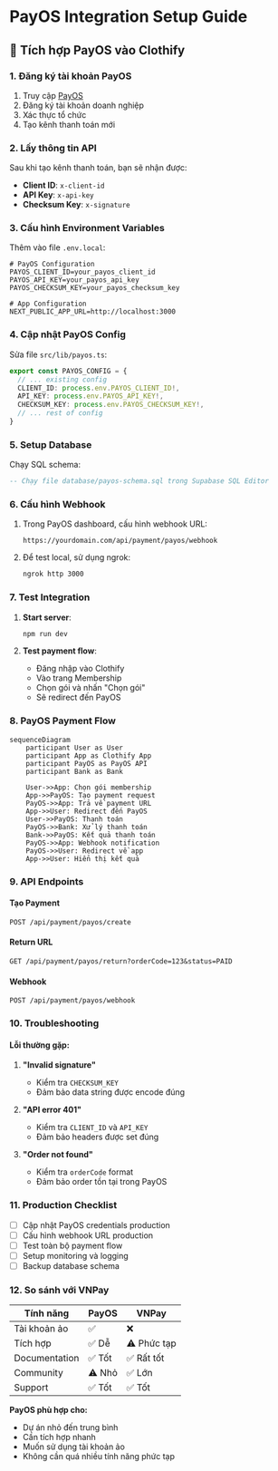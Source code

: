 # PayOS Integration Setup Guide

## 🚀 Tích hợp PayOS vào Clothify

### 1. Đăng ký tài khoản PayOS

1. Truy cập [PayOS](https://payos.vn)
2. Đăng ký tài khoản doanh nghiệp
3. Xác thực tổ chức
4. Tạo kênh thanh toán mới

### 2. Lấy thông tin API

Sau khi tạo kênh thanh toán, bạn sẽ nhận được:
- **Client ID**: `x-client-id`
- **API Key**: `x-api-key` 
- **Checksum Key**: `x-signature`

### 3. Cấu hình Environment Variables

Thêm vào file `.env.local`:

```env
# PayOS Configuration
PAYOS_CLIENT_ID=your_payos_client_id
PAYOS_API_KEY=your_payos_api_key
PAYOS_CHECKSUM_KEY=your_payos_checksum_key

# App Configuration
NEXT_PUBLIC_APP_URL=http://localhost:3000
```

### 4. Cập nhật PayOS Config

Sửa file `src/lib/payos.ts`:

```typescript
export const PAYOS_CONFIG = {
  // ... existing config
  CLIENT_ID: process.env.PAYOS_CLIENT_ID!,
  API_KEY: process.env.PAYOS_API_KEY!,
  CHECKSUM_KEY: process.env.PAYOS_CHECKSUM_KEY!,
  // ... rest of config
}
```

### 5. Setup Database

Chạy SQL schema:

```sql
-- Chạy file database/payos-schema.sql trong Supabase SQL Editor
```

### 6. Cấu hình Webhook

1. Trong PayOS dashboard, cấu hình webhook URL:
   ```
   https://yourdomain.com/api/payment/payos/webhook
   ```

2. Để test local, sử dụng ngrok:
   ```bash
   ngrok http 3000
   ```

### 7. Test Integration

1. **Start server**:
   ```bash
   npm run dev
   ```

2. **Test payment flow**:
   - Đăng nhập vào Clothify
   - Vào trang Membership
   - Chọn gói và nhấn "Chọn gói"
   - Sẽ redirect đến PayOS

### 8. PayOS Payment Flow

```mermaid
sequenceDiagram
    participant User as User
    participant App as Clothify App
    participant PayOS as PayOS API
    participant Bank as Bank

    User->>App: Chọn gói membership
    App->>PayOS: Tạo payment request
    PayOS->>App: Trả về payment URL
    App->>User: Redirect đến PayOS
    User->>PayOS: Thanh toán
    PayOS->>Bank: Xử lý thanh toán
    Bank->>PayOS: Kết quả thanh toán
    PayOS->>App: Webhook notification
    PayOS->>User: Redirect về app
    App->>User: Hiển thị kết quả
```

### 9. API Endpoints

#### Tạo Payment
```
POST /api/payment/payos/create
```

#### Return URL
```
GET /api/payment/payos/return?orderCode=123&status=PAID
```

#### Webhook
```
POST /api/payment/payos/webhook
```

### 10. Troubleshooting

#### Lỗi thường gặp:

1. **"Invalid signature"**
   - Kiểm tra `CHECKSUM_KEY`
   - Đảm bảo data string được encode đúng

2. **"API error 401"**
   - Kiểm tra `CLIENT_ID` và `API_KEY`
   - Đảm bảo headers được set đúng

3. **"Order not found"**
   - Kiểm tra `orderCode` format
   - Đảm bảo order tồn tại trong PayOS

### 11. Production Checklist

- [ ] Cập nhật PayOS credentials production
- [ ] Cấu hình webhook URL production
- [ ] Test toàn bộ payment flow
- [ ] Setup monitoring và logging
- [ ] Backup database schema

### 12. So sánh với VNPay

| Tính năng | PayOS | VNPay |
|-----------|-------|-------|
| Tài khoản ảo | ✅ | ❌ |
| Tích hợp | ✅ Dễ | ⚠️ Phức tạp |
| Documentation | ✅ Tốt | ✅ Rất tốt |
| Community | ⚠️ Nhỏ | ✅ Lớn |
| Support | ✅ Tốt | ✅ Tốt |

**PayOS phù hợp cho:**
- Dự án nhỏ đến trung bình
- Cần tích hợp nhanh
- Muốn sử dụng tài khoản ảo
- Không cần quá nhiều tính năng phức tạp
